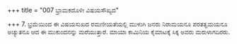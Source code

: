 +++
title = "007 ಭ್ರಾಮಕದೊಳೀ ವಿಷಯಸೌಖ್ಯದ"

+++
7. ಭ್ರಮೆಯಿಂದ ಈ ವಿಷಯಸುಖದ ರಮಣೀಯತೆಯಲ್ಲಿ ಮುಳುಗಿ ಜನರು ನಿರಾಮಯನೂ ಪರತತ್ವಮಯನೂ ಅಚ್ಯುತನೂ ಆದ ಈ ಮುಕುಂದನನ್ನು ಮರೆಯುತ್ತಾರೆ. ಮಾಯಾ ಕಾಮಿನಿಯ ಕೈಮಾಟಕ್ಕೆ ಸಿಕ್ಕ ಅವರು ಮರುಳಾಗದಿರರು.